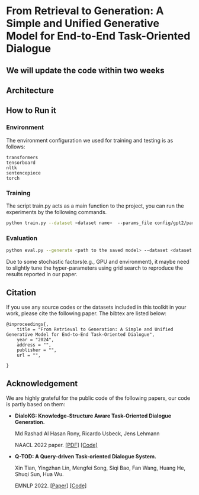 # From Retrieval to Generation: A Simple and Unified Generative Model for End-to-End Task-Oriented Dialogue

## We will update the code within two weeks


## Architecture

## How to Run it

### Environment
The environment configuration we used for training and testing is as follows:
```
transformers
tensorboard
nltk
sentencepiece
torch
```

### Training

The script train.py acts as a main function to the project, you can run the experiments by the following commands.

```bash
python train.py --dataset <dataset name>  --params_file config/gpt2/params.json --device cuda
```

### Evaluation
```bash
python eval.py --generate <path to the saved model> --dataset <dataset name>  --generation_params_file config/gpt2/generation_params.json --eval_dataset test  --output_file <the path to output file>
```

Due to some stochastic factors(e.g., GPU and environment), it maybe need to slightly tune the hyper-parameters using grid search to reproduce the results reported in our paper. 


## Citation

If you use any source codes or the datasets included in this toolkit in your work, please cite the following paper. The bibtex are listed below:

```
@inproceedings{,
    title = "From Retrieval to Generation: A Simple and Unified Generative Model for End-to-End Task-Oriented Dialogue",
    year = "2024",
    address = "",
    publisher = "",
    url = "",

}
```

## Acknowledgement

We are highly grateful for the public code of the following papers, our code is partly based on them:

- **DialoKG: Knowledge-Structure Aware Task-Oriented Dialogue Generation.**

   Md Rashad Al Hasan Rony, Ricardo Usbeck, Jens Lehmann

   NAACL 2022 paper. [[PDF]](https://aclanthology.org/2022.findings-naacl.195.pdf) [[Code]](https://github.com/rashad101/DialoKG)


- **Q-TOD: A Query-driven Task-oriented Dialogue System.**

    Xin Tian, Yingzhan Lin, Mengfei Song, Siqi Bao, Fan Wang, Huang He, Shuqi Sun, Hua Wu.

    EMNLP 2022. [[Paper]](https://aclanthology.org/2022.emnlp-main.489.pdf) [[Code]](https://github.com/PaddlePaddle/Knover/tree/develop/projects/Q-TOD)


